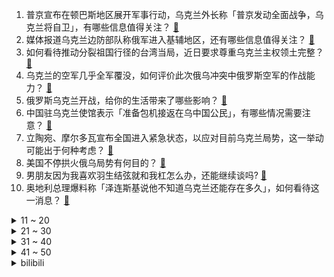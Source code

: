 1. 普京宣布在顿巴斯地区展开军事行动，乌克兰外长称「普京发动全面战争，乌克兰将自卫」，有哪些信息值得关注？ [:link:](https://www.zhihu.com/question/518414164)
2. 媒体报道乌克兰边防部队称俄军进入基辅地区，还有哪些信息值得关注？ [:link:](https://www.zhihu.com/question/518511873)
3. 如何看待推动分裂祖国行径的台湾当局，近日要求尊重乌克兰主权领土完整？ [:link:](https://www.zhihu.com/question/518262730)
4. 乌克兰的空军几乎全军覆没，如何评价此次俄乌冲突中俄罗斯空军的作战能力？ [:link:](https://www.zhihu.com/question/518482281)
5. 俄罗斯乌克兰开战，给你的生活带来了哪些影响？ [:link:](https://www.zhihu.com/question/518457087)
6. 中国驻乌克兰使馆表示「准备包机接返在乌中国公民」，有哪些情况需要注意？ [:link:](https://www.zhihu.com/question/518563529)
7. 立陶宛、摩尔多瓦宣布全国进入紧急状态，以应对目前乌克兰局势，这一举动可能出于何种考虑？ [:link:](https://www.zhihu.com/question/518483997)
8. 美国不停拱火俄乌局势有何目的？ [:link:](https://www.zhihu.com/question/516209139)
9. 男朋友因为我喜欢羽生结弦就和我杠怎么办，还能继续谈吗? [:link:](https://www.zhihu.com/question/516201744)
10. 奥地利总理爆料称「泽连斯基说他不知道乌克兰还能存在多久」，如何看待这一消息？ [:link:](https://www.zhihu.com/question/518544410)
<details>
<summary>11 ~ 20</summary>

11. 俄外交部表示「今天俄方采取的行动是为了保卫俄罗斯」，如何理解这一说法？ [:link:](https://www.zhihu.com/question/518497058)
12. 如何看待外交部就乌克兰问题表态「如何尊重国家主权和领土完整，美方恐怕没有资格告诉中方怎么做！」？ [:link:](https://www.zhihu.com/question/518475118)
13. 媒体称切尔诺贝利核电站附近发生激战，目前情况如何？激战会对核电站造成多大的影响？ [:link:](https://www.zhihu.com/question/518539808)
14. 乌克兰总统泽连斯基宣布成立「反普京联盟」，接下来局势可能会如何发展？ [:link:](https://www.zhihu.com/question/518540817)
15. 欧盟表示将封锁俄罗斯经济战略部门，冻结俄罗斯在欧盟的资产，这会对俄罗斯经济带来哪些影响？ [:link:](https://www.zhihu.com/question/518465156)
16. 宫崎英高新作《艾尔登法环》于 2 月 25 日正式上线，游戏体验如何？ [:link:](https://www.zhihu.com/question/518294904)
17. 媒体报道卢甘斯克人民警察 24 日表示，大批乌军拒绝执行命令，正在离开阵地，这透露了哪些信息？ [:link:](https://www.zhihu.com/question/518461446)
18. 北约秘书长表示没有向乌克兰派遣北约部队的计划，这透露了哪些信息？ [:link:](https://www.zhihu.com/question/518509558)
19. 为什么银行要收员工护照？ [:link:](https://www.zhihu.com/question/509670871)
20. 美国总统拜登批准向德国增派部队，意味着什么？ [:link:](https://www.zhihu.com/question/518586151)
</details>
<details>
<summary>21 ~ 30</summary>

21. 俄罗斯为什么要侵略乌克兰? [:link:](https://www.zhihu.com/question/516179405)
22. 普京宣布展开「特别军事行动」后，国际油价突破每桶 100 美元，乌克兰局势将对全球经济造成哪些影响？ [:link:](https://www.zhihu.com/question/518424100)
23. 美国总统拜登冻结俄罗斯在美所有资产，对俄实施更严厉制裁，俄罗斯经济会面临哪些挑战？ [:link:](https://www.zhihu.com/question/518586621)
24. 乌克兰总统宣布与俄罗斯断交，两国断交意味着什么？都会带来哪些方面的影响？ [:link:](https://www.zhihu.com/question/518488227)
25. 2022 LPL 春季「大乱斗」WBG 2:1 击败 LNG，如何评价这场比赛？ [:link:](https://www.zhihu.com/question/518511729)
26. 买车门槛越来越低，有哪些称得上真正【性价比之选】的车型推荐？ [:link:](https://www.zhihu.com/question/516002280)
27. 如何看待湖南一副校长醉驾，因「认罪态度好，未造成损害后果」不被起诉？检察院为什么会这样判？ [:link:](https://www.zhihu.com/question/518253696)
28. 媒体报道拜登政府考虑向东转移更多部署在欧洲的美军，这释放了哪些信号？ [:link:](https://www.zhihu.com/question/518536612)
29. 如何看待东南大学微电子专硕 2022 年分数线或暴涨三十分？ [:link:](https://www.zhihu.com/question/517968234)
30. 能分享一下自己拍到过的绝美风景照吗？ [:link:](https://www.zhihu.com/question/512454057)
</details>
<details>
<summary>31 ~ 40</summary>

31. 和程序员谈恋爱是什么体验? [:link:](https://www.zhihu.com/question/486439556)
32. 考研成绩和你去年的努力成正比吗？ [:link:](https://www.zhihu.com/question/517855319)
33. 如何评价规则类怪谈《妈妈留的纸条》? [:link:](https://www.zhihu.com/question/513248329)
34. 如何评价 OPPO 发布的首款平板电脑「OPPO Pad」？有哪些亮点与不足？ [:link:](https://www.zhihu.com/question/517862419)
35. 俄罗斯对乌克兰开战，乌克兰国民司令部摧毁。俄军进展迅速，现代战争的速度可以有多快？ [:link:](https://www.zhihu.com/question/518484885)
36. 俄罗斯乌克兰开战，目前乌克兰当地留学生、华人的情况如何？可能需要哪些帮助？ [:link:](https://www.zhihu.com/question/518436828)
37. 本人34岁大龄剩女，想买130万房子，但首付缺口25万，工资一万左右，有必要买吗？ [:link:](https://www.zhihu.com/question/518204075)
38. 普京宣布在乌克兰发起军事行动，战争会对全球股市造成哪些影响？ [:link:](https://www.zhihu.com/question/518425276)
39. 有没有让人一看觉得清醒至极的文案？ [:link:](https://www.zhihu.com/question/500774595)
40. 初中没有动力学习了怎么办? [:link:](https://www.zhihu.com/question/518384399)
</details>
<details>
<summary>41 ~ 50</summary>

41. 缺乏安全感，敏感，自卑怎么办？ [:link:](https://www.zhihu.com/question/518408554)
42. 为什么《人世间》43 、44 集剧情越来越离谱？ [:link:](https://www.zhihu.com/question/518115839)
43. 乌克兰在中文社交平台发声明称「将对俄罗斯实施严厉制裁」，如何评价此事？如何解读该声明？ [:link:](https://www.zhihu.com/question/518073572)
44. 成都春招求职平均薪酬 9306 元/月，具体情况如何？你的工资达到这个水平了吗？ [:link:](https://www.zhihu.com/question/518385044)
45. 王家卫电影一直不卖座，为什么还有人投资让他拍？ [:link:](https://www.zhihu.com/question/21198582)
46. Java 传参时，如何做到两个 String 实参的实际值交换？ [:link:](https://www.zhihu.com/question/515961668)
47. 《黑神话：悟空》上线时有可能达到《艾尔登法环》的高度吗？ [:link:](https://www.zhihu.com/question/483341602)
48. OPPO Find X5 值不值得无脑冲？ [:link:](https://www.zhihu.com/question/514412782)
49. 湖北将来有没有可能用「楚」来取代现在的简称「鄂」？ [:link:](https://www.zhihu.com/question/65460897)
50. 想在职场有所发展，又想兼顾孩子与家庭，作为职场妈妈，该怎么办？ [:link:](https://www.zhihu.com/question/28655589)
</details><details>
<summary>bilibili</summary>

1. 成 龙 劝 学 [:link:](//www.bilibili.com/video/BV1Xm4y197Bo)
2. 日韩实名羡慕！中国人能自由吃瓜，离不开这位奶奶 [:link:](//www.bilibili.com/video/BV1cS4y1k7JC)
3. 【钉宫理惠】B站的大家别催了，这就来骂啦！ [:link:](//www.bilibili.com/video/BV1pZ4y1k7oD)
4. 爸爸的这一行为估计孩子一辈子都忘不了 [:link:](//www.bilibili.com/video/BV1ZF411E7Nc)
5. 攒足了10个超赞的家庭小料理，学会了做给家人吃，你一定会回来谢我 ….炭烤牛排、孜然羊排、真蒜味面包、鲍耗双拼、牛排盖饭、芝士土豆泥、蒜辣意面、祖传饼干、鸡芝圈 [:link:](//www.bilibili.com/video/BV1Uq4y1t7ME)
6. 它没钱没流量，但给内娱好好打了个样！ [:link:](//www.bilibili.com/video/BV1VY41157AJ)
7. 这个up又疯了，他算出了海绵宝宝家里有多大，附带详细户型图。。。 [:link:](//www.bilibili.com/video/BV1M44y1n7Db)
8. 终于找到2008年夏天那个叫“群星”的歌手了 [:link:](//www.bilibili.com/video/BV1iq4y1t7hb)
9. 2022年2月24日，分享一首歌。 [:link:](//www.bilibili.com/video/BV16a41187nk)
10. 俄罗斯大部分艺术家都不富有 [:link:](//www.bilibili.com/video/BV1nZ4y1k741)
<details>
<summary>11 ~ 20</summary>

11. 第一次见面就互看……太羞耻啦！【梦幻联动01夏波波-传奇大锅台】 [:link:](//www.bilibili.com/video/BV1KP4y1A7AY)
12. 惊变7.5小时 普京紧锣密鼓的4个时间点 [:link:](//www.bilibili.com/video/BV1fS4y1z7Pa)
13. 鉴定网络热门艺术（17） [:link:](//www.bilibili.com/video/BV1ur4y1r7M7)
14. B站小伙伴们的力量借我一用！石黑英雄正式入驻B站啦！ [:link:](//www.bilibili.com/video/BV1XT4y1D7Nc)
15. 🕶️冬奥闭幕式竟然这么浪漫！ [:link:](//www.bilibili.com/video/BV13a411C7bT)
16. “世界最大的樱花园不在日本，是在中国贵州平坝” [:link:](//www.bilibili.com/video/BV1Du411Q7iF)
17. 叛 逆 期 [:link:](//www.bilibili.com/video/BV1yb4y147gU)
18. 普京跟俄对外情报局局长的对话，大家感受一下 [:link:](//www.bilibili.com/video/BV1Qb4y147j2)
19. 【才浅手工】猛男还原魔法少女水晶魔法棒，什么是魔法？看完你就知道了！ [:link:](//www.bilibili.com/video/BV1mu411X7TB)
20. 周 杰 伦 [:link:](//www.bilibili.com/video/BV1Jm4y1o7Ef)
</details>
<details>
<summary>21 ~ 30</summary>

21. 南方人第一次去东北早市，零下17度，相机都被冻坏了！无广试吃员 [:link:](//www.bilibili.com/video/BV13R4y1j7qu)
22. [4K]【金泰妍】最新回归官方现场! 神曲连唱Killing Voice, 快来看看吃CD现场!!!《 INVU》全开麦,《想你时》首唱 [:link:](//www.bilibili.com/video/BV1YS4y1F7MQ)
23. 鉴定葫芦岛热门鬼屋 [:link:](//www.bilibili.com/video/BV1Er4y1r7V9)
24. 肝帝雍正：执政十三年，如何改变一个国家？【雍正王朝】 [:link:](//www.bilibili.com/video/BV1U34y1C7GT)
25. 没节操被打，到底是猫德的沦丧，还是道德的缺失！ [:link:](//www.bilibili.com/video/BV18P4y1F7zx)
26. 精灵姐姐Savanna Blade｜艾玛沃特森｜刘亦菲｜Dasha Taran｜超模V仙｜超模达达｜来看看那些坠落人间的仙女们，哪位才是你的最爱？ [:link:](//www.bilibili.com/video/BV1yL4y1g7ci)
27. 偷偷用蓝牙手套给丈母娘打电话…女友没发现直接对线！连环整活！ [:link:](//www.bilibili.com/video/BV16S4y1F7PG)
28. 印度小鱼啃脚 [:link:](//www.bilibili.com/video/BV1LY411G71N)
29. 原神躲猫猫小动画_(:з」∠)_ [:link:](//www.bilibili.com/video/BV1ca411C7oW)
30. 【原神手书】神子的恋爱飞行棋~ [:link:](//www.bilibili.com/video/BV1Jm4y1o7Dp)
</details>
<details>
<summary>31 ~ 40</summary>

31. 亚洲鲤鱼泛滥逼疯美国人！实拍美国人真的没办法吃吗？ [:link:](//www.bilibili.com/video/BV1bP4y1F7cF)
32. 25岁警察与7名持刀歹徒搏斗，身中27刀英勇牺牲！他战斗过的那身血衣，被认定为国家一级文物 [:link:](//www.bilibili.com/video/BV1Wm4y1R7y3)
33. 《明日方舟》EP - Прощание [:link:](//www.bilibili.com/video/BV1Wu411X7q9)
34. 暗访网红奶茶店古茗，柠檬腐烂、酸奶过期4天 [:link:](//www.bilibili.com/video/BV1vT4y1D7YV)
35. 大白天接到涉黄警情后被拒之门外？上次发生这么无语的事情还是在上次！ [:link:](//www.bilibili.com/video/BV1KY41157Hg)
36. 我竟然真的生了一个人 [:link:](//www.bilibili.com/video/BV1mF411E7sV)
37. 女朋友睡醒后竟然变成了男人【阅片无数Ⅱ 37】 [:link:](//www.bilibili.com/video/BV1hT4y1Q7SE)
38. 广州最冷的冬天大着肚子来我家阳台生小奶猫 [:link:](//www.bilibili.com/video/BV11b4y147Yz)
39. 华春莹：北约至今还欠着中国一笔血债 [:link:](//www.bilibili.com/video/BV1f3411L73v)
40. 要知道整个韩国一小时就能飞完了#韩国 #秋瓷炫 #曹璐 [:link:](//www.bilibili.com/video/BV1w44y1n7gd)
</details>
<details>
<summary>41 ~ 50</summary>

41. 《平板放柜李》 [:link:](//www.bilibili.com/video/BV1sS4y1F761)
42. 游戏里的你，真的很强大 [:link:](//www.bilibili.com/video/BV1Cb4y14732)
43. 北约的血债，中国人民不会忘记！ [:link:](//www.bilibili.com/video/BV1NR4y157DB)
44. 穿搭配色的秘密，我给每个人都找到了！【晓观】 [:link:](//www.bilibili.com/video/BV1oS4y1r76H)
45. 不能让守护我们的人受冻挨饿呀。 [:link:](//www.bilibili.com/video/BV1HZ4y1d7zQ)
46. 吃鱼不见鱼？如何靠整活把一条鱼卖到1600？ [:link:](//www.bilibili.com/video/BV1Dm4y197on)
47. 【伯爵狗】一个天马流星锤引起的火之高兴版本变装风波 [:link:](//www.bilibili.com/video/BV1qq4y1t7UM)
48. 导演！！你是多恨男主，才找这样一位颜值演技双吊打的演员来演他爹！！ [:link:](//www.bilibili.com/video/BV1sL411K7oe)
49. 原来跳绳可以有这么多花样 [:link:](//www.bilibili.com/video/BV1gb4y1t79J)
50. 卧槽！原来在绝对的美貌面前，根本不需要高颅顶和直角肩！ [:link:](//www.bilibili.com/video/BV18i4y127qg)
</details>
<details>
<summary>51 ~ 60</summary>

51. 想不到，这些歌已经22岁了 [:link:](//www.bilibili.com/video/BV1uR4y1j7sz)
52. 【祖娅纳惜X三无X浑元】昭阳丨化作骄阳昭盛景天下（花亦山角色曲） [:link:](//www.bilibili.com/video/BV1rL4y1G7sU)
53. 普京：我再说一遍 我们是自卫 [:link:](//www.bilibili.com/video/BV1gY411G7wA)
54. 我做作业时摸过的鱼 [:link:](//www.bilibili.com/video/BV1wm4y1R7A7)
55. 坐高铁不想吃盒饭泡面？如何在高铁上点外卖？全国38个支持点外卖的高铁站，你最想在高铁上吃什么？ [:link:](//www.bilibili.com/video/BV1jr4y1r7iq)
56. 来来来！我赌你顶不住这锅《 羊 的 诱 惑 》 [:link:](//www.bilibili.com/video/BV1Hr4y1r79s)
57. 当我有一个家里开火锅店的女朋友 [:link:](//www.bilibili.com/video/BV1Hi4y127Fd)
58. 帽子猫展示～我肝出来了！！ [:link:](//www.bilibili.com/video/BV1pr4y1r7vJ)
59. 三千块钱买条鱼不为吃鱼肉只为吃骨头？一口下肚我直呼离谱！ [:link:](//www.bilibili.com/video/BV1Lm4y1o7nn)
60. 11年沙盒神作到底隐藏多少剧情！《泰拉瑞亚》究竟讲了什么故事？「泰拉瑞亚编年史」 [:link:](//www.bilibili.com/video/BV15L4y1G7id)
</details>
<details>
<summary>61 ~ 70</summary>

61. 薇尔莉特・伊芙加登 [:link:](//www.bilibili.com/video/BV15T4y1Q79R)
62. 最近广东人吃饭是不是都这样？ [:link:](//www.bilibili.com/video/BV1S44y1J79W)
63. 超级敏感 [:link:](//www.bilibili.com/video/BV1Dr4y167HU)
64. 当你的闺蜜夸奖你男友 [:link:](//www.bilibili.com/video/BV1SR4y1V7rK)
65. 【罗翔】只要钱到位，破镜能重圆？情感挽回服务靠谱吗？ [:link:](//www.bilibili.com/video/BV1eT4y1D7zE)
66. 不要故意毁坏、踩死毒蘑菇 [:link:](//www.bilibili.com/video/BV1Gu411X7J8)
67. OPPO Find X5系列：姜文驾船出海，只为一次日出！ [:link:](//www.bilibili.com/video/BV1jL4y1G7tq)
68. 美刊奇文：如果俄罗斯入侵乌克兰，就制裁中国！ [:link:](//www.bilibili.com/video/BV1gL4y1g791)
69. 爷 青 回！他们叒结义了！ [:link:](//www.bilibili.com/video/BV1UP4y1w7Qj)
70. 谁能拒绝幼崽时期的大黄妞妞和大鹅呢？ [:link:](//www.bilibili.com/video/BV1pr4y1r75L)
</details>
<details>
<summary>71 ~ 80</summary>

71. 龙叔劝你赶紧关注嘉然 [:link:](//www.bilibili.com/video/BV1E44y1n7d8)
72. 三年前 香港女生 痛哭流涕： “希望香港有像 乌克兰一样好的结局” [:link:](//www.bilibili.com/video/BV1YT4y1Q7BJ)
73. 《谁说站在沈阳的就是歌姬》 [:link:](//www.bilibili.com/video/BV13T4y1Q725)
74. 看到盾牌的时候，就知道这雪仗不一般… [:link:](//www.bilibili.com/video/BV1Tm4y1R77U)
75. 14个良心白嫖网站，能帮你找到想要的所有资源！ [:link:](//www.bilibili.com/video/BV1yq4y1t7cS)
76. 华春莹：美方有没有想过把一个大国逼到绝地的后果？ [:link:](//www.bilibili.com/video/BV1SP4y1F78z)
77. 🎮 𝘽𝙚𝙡𝙞𝙚𝙫𝙚𝙧 🎮 [:link:](//www.bilibili.com/video/BV1fi4y1174c)
78. Rookie：老板，买挂！ [:link:](//www.bilibili.com/video/BV1Xa411C7iT)
79. 北京小夫妻看完样板间就交钱，收房时直接傻眼，这是水晶棺材吗？ [:link:](//www.bilibili.com/video/BV11q4y1t7vH)
80. 莫斯科餐厅  厨子探店¥1？89.9 [:link:](//www.bilibili.com/video/BV1Ki4y127f8)
</details>
<details>
<summary>81 ~ 90</summary>

81. 故意打扮成男朋友不喜欢的样子，结果居然… [:link:](//www.bilibili.com/video/BV1a44y1n7kV)
82. 全网首吃疣背蜘蛛蟹，全程惊喜连连，差点hold不住 [:link:](//www.bilibili.com/video/BV1TS4y1F7Pe)
83. 作家们的神仙比喻，破防！太绝了！ [:link:](//www.bilibili.com/video/BV1CL4y1G74y)
84. 卧槽！央视真的丝毫没有吝啬对她的夸奖！ [:link:](//www.bilibili.com/video/BV1q3411L7qU)
85. 普京赌上政治信誉承认两个“共和国”，让全世界来看拜登的笑话【金金乐道·金灿荣】 [:link:](//www.bilibili.com/video/BV1WL411T7qS)
86. 这要16年少说几十万播放 [:link:](//www.bilibili.com/video/BV1Gi4y127sU)
87. 见过世面的人所散发的自信，完爆任何凭借外物所获得的自信！ [:link:](//www.bilibili.com/video/BV1F44y1n7SS)
88. 诡 计 多 端 的屑狐狸！ [:link:](//www.bilibili.com/video/BV1x3411j7ad)
89. 战火突发！俄罗斯宣布采取“特别军事行动”，乌克兰多地发生爆炸 [:link:](//www.bilibili.com/video/BV1D3411L7oA)
90. 耗时xxx秒 《一命通关》 iwanna 心态爆炸 [:link:](//www.bilibili.com/video/BV1Ja411C7gF)
</details>
<details>
<summary>91 ~ 100</summary>

91. 失去了EZ的拉克丝，就像鱼儿失去了自行车 [:link:](//www.bilibili.com/video/BV1wb4y1t7da)
92. 广东的狗子瑟瑟发抖 [:link:](//www.bilibili.com/video/BV1Mb4y1t7oh)
93. 网友票选雪王十大必喝榜！TA 断层出道！ [:link:](//www.bilibili.com/video/BV1mL411K7No)
94. 卧槽 你敢信演这个角色的时候她只有19岁？ [:link:](//www.bilibili.com/video/BV1Fa411C7th)
95. 延 迟 开 学 的 我 [:link:](//www.bilibili.com/video/BV1ua411C7Af)
96. 破旧的橙色冰鞋？这是陪我征战多年的战友！ [:link:](//www.bilibili.com/video/BV1Am4y1R73t)
97. 正经小猫咪谁来这里啊？ [:link:](//www.bilibili.com/video/BV14i4y1y71k)
98. 《你要结婚了》《plain jane 》散装日语rap [:link:](//www.bilibili.com/video/BV1xF411E79T)
99. 一个馒头五分钟翻一倍，多久能填满整个宇宙？ [:link:](//www.bilibili.com/video/BV1M44y1n75n)
100. 75种轴 一次听个够 [:link:](//www.bilibili.com/video/BV1ua411C78f)
</details></details>